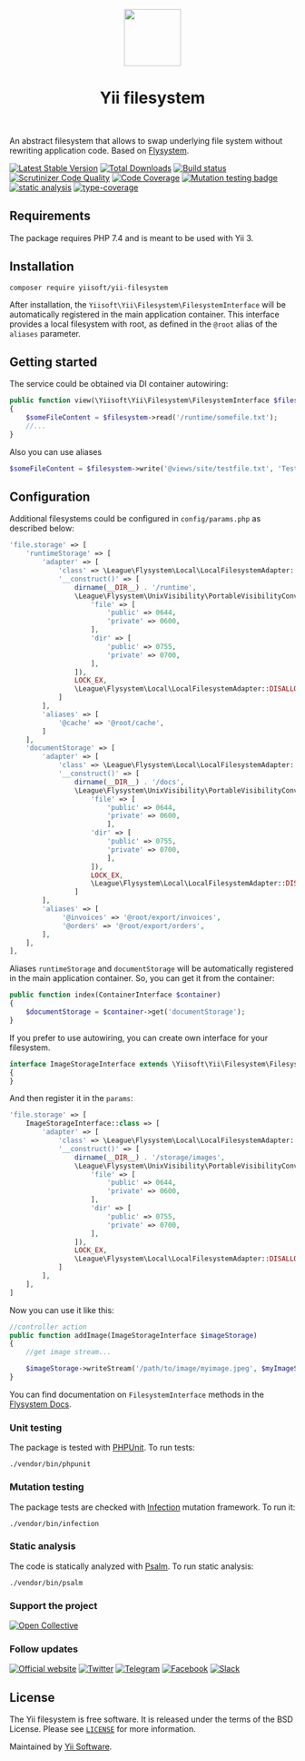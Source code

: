 <p align="center">
    <a href="https://github.com/yiisoft" target="_blank">
        <img src="https://yiisoft.github.io/docs/images/yii_logo.svg" height="100px">
    </a>
    <h1 align="center">Yii filesystem</h1>
    <br>
</p>

An abstract filesystem that allows to swap underlying file system without rewriting application code.
Based on [Flysystem](https://flysystem.thephpleague.com/v2/docs/).

[![Latest Stable Version](https://poser.pugx.org/yiisoft/yii-filesystem/v/stable.png)](https://packagist.org/packages/yiisoft/yii-filesystem)
[![Total Downloads](https://poser.pugx.org/yiisoft/yii-filesystem/downloads.png)](https://packagist.org/packages/yiisoft/yii-filesystem)
[![Build status](https://github.com/yiisoft/yii-filesystem/workflows/build/badge.svg)](https://github.com/yiisoft/yii-filesystem/actions?query=workflow%3Abuild)
[![Scrutinizer Code Quality](https://scrutinizer-ci.com/g/yiisoft/yii-filesystem/badges/quality-score.png?b=master)](https://scrutinizer-ci.com/g/yiisoft/yii-filesystem/?branch=master)
[![Code Coverage](https://scrutinizer-ci.com/g/yiisoft/yii-filesystem/badges/coverage.png?b=master)](https://scrutinizer-ci.com/g/yiisoft/yii-filesystem/?branch=master)
[![Mutation testing badge](https://img.shields.io/endpoint?style=flat&url=https%3A%2F%2Fbadge-api.stryker-mutator.io%2Fgithub.com%2Fyiisoft%2Fyii-filesystem%2Fmaster)](https://dashboard.stryker-mutator.io/reports/github.com/yiisoft/yii-filesystem/master)
[![static analysis](https://github.com/yiisoft/yii-filesystem/workflows/static%20analysis/badge.svg)](https://github.com/yiisoft/yii-filesystem/actions?query=workflow%3A%22static+analysis%22)
[![type-coverage](https://shepherd.dev/github/yiisoft/yii-filesystem/coverage.svg)](https://shepherd.dev/github/yiisoft/yii-filesystem)

## Requirements

The package requires PHP 7.4 and is meant to be used with Yii 3.

## Installation

```
composer require yiisoft/yii-filesystem
```

After installation, the `Yiisoft\Yii\Filesystem\FilesystemInterface` will be automatically registered 
in the main application container. This interface provides a local filesystem with root, as defined in the `@root` alias
of the `aliases` parameter.

## Getting started

The service could be obtained via DI container autowiring:

```php
public function view(\Yiisoft\Yii\Filesystem\FilesystemInterface $filesystem)
{
    $someFileContent = $filesystem->read('/runtime/somefile.txt');
    //...
}
```

Also you can use aliases

```php
$someFileContent = $filesystem->write('@views/site/testfile.txt', 'Test content');
```

## Configuration

Additional filesystems could be configured in `config/params.php` as described below:

```php
'file.storage' => [
    'runtimeStorage' => [
        'adapter' => [
            'class' => \League\Flysystem\Local\LocalFilesystemAdapter::class,
            '__construct()' => [
                dirname(__DIR__) . '/runtime',
                \League\Flysystem\UnixVisibility\PortableVisibilityConverter::fromArray([
                    'file' => [
                        'public' => 0644,
                        'private' => 0600,
                    ],
                    'dir' => [
                        'public' => 0755,
                        'private' => 0700,
                    ],
                ]),
                LOCK_EX,
                \League\Flysystem\Local\LocalFilesystemAdapter::DISALLOW_LINKS
            ]
        ],
        'aliases' => [
            '@cache' => '@root/cache',
        ]
    ],
    'documentStorage' => [
        'adapter' => [
            'class' => \League\Flysystem\Local\LocalFilesystemAdapter::class,
            '__construct()' => [
                dirname(__DIR__) . '/docs',
                \League\Flysystem\UnixVisibility\PortableVisibilityConverter::fromArray([
                    'file' => [
                        'public' => 0644,
                        'private' => 0600,
                        ],
                    'dir' => [
                        'public' => 0755,
                        'private' => 0700,
                        ],
                    ]),
                    LOCK_EX,
                    \League\Flysystem\Local\LocalFilesystemAdapter::DISALLOW_LINKS
                ]
        ],
        'aliases' => [
             '@invoices' => '@root/export/invoices',
             '@orders' => '@root/export/orders',
        ],
    ],
],
```

Aliases `runtimeStorage` and `documentStorage` will be automatically registered in the main application container.
So, you can get it from the container:

```php
public function index(ContainerInterface $container) 
{
    $documentStorage = $container->get('documentStorage');
}
```

If you prefer to use autowiring, you can create own interface for your filesystem.

```php
interface ImageStorageInterface extends \Yiisoft\Yii\Filesystem\FilesystemInterface
{
}
```

And then register it in the `params`:

```php
'file.storage' => [
    ImageStorageInterface::class => [
        'adapter' => [
            'class' => \League\Flysystem\Local\LocalFilesystemAdapter::class,
            '__construct()' => [
                dirname(__DIR__) . '/storage/images',
                \League\Flysystem\UnixVisibility\PortableVisibilityConverter::fromArray([
                    'file' => [
                        'public' => 0644,
                        'private' => 0600,
                    ],
                    'dir' => [
                        'public' => 0755,
                        'private' => 0700,
                    ],
                ]),
                LOCK_EX,
                \League\Flysystem\Local\LocalFilesystemAdapter::DISALLOW_LINKS
            ]
        ],
    ],
]
```

Now you can use it like this:

```php
//controller action
public function addImage(ImageStorageInterface $imageStorage)
{
    //get image stream...

    $imageStorage->writeStream('/path/to/image/myimage.jpeg', $myImageStream);
}
```

You can find documentation on `FilesystemInterface` methods in the [Flysystem Docs](https://flysystem.thephpleague.com/v2/docs/).  

### Unit testing

The package is tested with [PHPUnit](https://phpunit.de/). To run tests:

```shell
./vendor/bin/phpunit
```

### Mutation testing

The package tests are checked with [Infection](https://infection.github.io/) mutation framework. To run it:

```shell
./vendor/bin/infection
```

### Static analysis

The code is statically analyzed with [Psalm](https://psalm.dev/). To run static analysis:

```shell
./vendor/bin/psalm
```

### Support the project

[![Open Collective](https://img.shields.io/badge/Open%20Collective-sponsor-7eadf1?logo=open%20collective&logoColor=7eadf1&labelColor=555555)](https://opencollective.com/yiisoft)

### Follow updates

[![Official website](https://img.shields.io/badge/Powered_by-Yii_Framework-green.svg?style=flat)](https://www.yiiframework.com/)
[![Twitter](https://img.shields.io/badge/twitter-follow-1DA1F2?logo=twitter&logoColor=1DA1F2&labelColor=555555?style=flat)](https://twitter.com/yiiframework)
[![Telegram](https://img.shields.io/badge/telegram-join-1DA1F2?style=flat&logo=telegram)](https://t.me/yii3en)
[![Facebook](https://img.shields.io/badge/facebook-join-1DA1F2?style=flat&logo=facebook&logoColor=ffffff)](https://www.facebook.com/groups/yiitalk)
[![Slack](https://img.shields.io/badge/slack-join-1DA1F2?style=flat&logo=slack)](https://yiiframework.com/go/slack)

## License

The Yii filesystem is free software. It is released under the terms of the BSD License.
Please see [`LICENSE`](./LICENSE.md) for more information.

Maintained by [Yii Software](https://www.yiiframework.com/).
